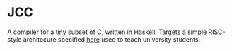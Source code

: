 # JCC
A compiler for a tiny subset of C, written in Haskell. Targets a simple RISC-style architecure specified [here](https://www.cs.tufts.edu/comp/40/docs/umasm.html) used to teach university students.